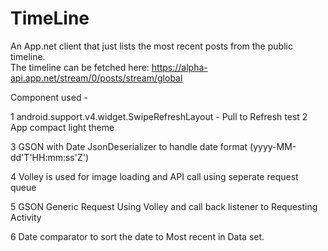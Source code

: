 TimeLine
========
An App.net client that just lists the most recent posts from the public timeline.  
The timeline can be fetched here:   https://alpha-api.app.net/stream/0/posts/stream/global

Component used - 

1 android.support.v4.widget.SwipeRefreshLayout - Pull to Refresh 
test
2 App compact light theme 

3 GSON with  Date JsonDeserializer to handle date format (yyyy-MM-dd'T'HH:mm:ss'Z')

4 Volley is used for image loading and API call using seperate request queue 

5 GSON Generic Request Using Volley and call back listener to Requesting Activity 

6 Date comparator to sort the date to Most recent in Data set.




